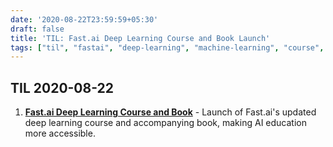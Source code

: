 ```yaml
---
date: '2020-08-22T23:59:59+05:30'
draft: false
title: 'TIL: Fast.ai Deep Learning Course and Book Launch'
tags: ["til", "fastai", "deep-learning", "machine-learning", "course", "book"]
---
```


## TIL 2020-08-22

1. **[Fast.ai Deep Learning Course and Book](https://www.fast.ai/2020/08/21/fastai2-launch/)** - Launch of Fast.ai's updated deep learning course and accompanying book, making AI education more accessible.